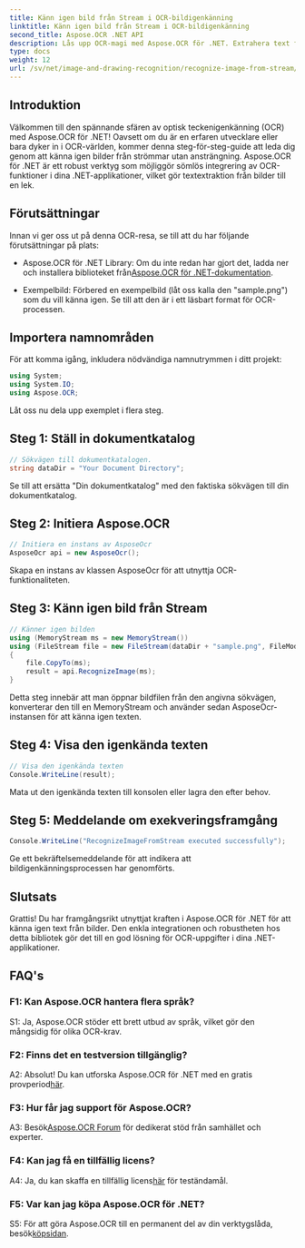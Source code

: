 ```yaml
---
title: Känn igen bild från Stream i OCR-bildigenkänning
linktitle: Känn igen bild från Stream i OCR-bildigenkänning
second_title: Aspose.OCR .NET API
description: Lås upp OCR-magi med Aspose.OCR för .NET. Extrahera text från bilder utan ansträngning. Utforska handledningen för steg-för-steg-vägledning.
type: docs
weight: 12
url: /sv/net/image-and-drawing-recognition/recognize-image-from-stream/
---
```

## Introduktion

Välkommen till den spännande sfären av optisk teckenigenkänning (OCR) med Aspose.OCR för .NET! Oavsett om du är en erfaren utvecklare eller bara dyker in i OCR-världen, kommer denna steg-för-steg-guide att leda dig genom att känna igen bilder från strömmar utan ansträngning. Aspose.OCR för .NET är ett robust verktyg som möjliggör sömlös integrering av OCR-funktioner i dina .NET-applikationer, vilket gör textextraktion från bilder till en lek.

## Förutsättningar

Innan vi ger oss ut på denna OCR-resa, se till att du har följande förutsättningar på plats:

-  Aspose.OCR för .NET Library: Om du inte redan har gjort det, ladda ner och installera biblioteket från[Aspose.OCR för .NET-dokumentation](https://reference.aspose.com/ocr/net/).

- Exempelbild: Förbered en exempelbild (låt oss kalla den "sample.png") som du vill känna igen. Se till att den är i ett läsbart format för OCR-processen.

## Importera namnområden

För att komma igång, inkludera nödvändiga namnutrymmen i ditt projekt:

```csharp
using System;
using System.IO;
using Aspose.OCR;
```

Låt oss nu dela upp exemplet i flera steg.

## Steg 1: Ställ in dokumentkatalog

```csharp
// Sökvägen till dokumentkatalogen.
string dataDir = "Your Document Directory";
```

Se till att ersätta "Din dokumentkatalog" med den faktiska sökvägen till din dokumentkatalog.

## Steg 2: Initiera Aspose.OCR

```csharp
// Initiera en instans av AsposeOcr
AsposeOcr api = new AsposeOcr();
```

Skapa en instans av klassen AsposeOcr för att utnyttja OCR-funktionaliteten.

## Steg 3: Känn igen bild från Stream

```csharp
// Känner igen bilden
using (MemoryStream ms = new MemoryStream())
using (FileStream file = new FileStream(dataDir + "sample.png", FileMode.Open, FileAccess.Read))
{
    file.CopyTo(ms);
    result = api.RecognizeImage(ms);
}
```

Detta steg innebär att man öppnar bildfilen från den angivna sökvägen, konverterar den till en MemoryStream och använder sedan AsposeOcr-instansen för att känna igen texten.

## Steg 4: Visa den igenkända texten

```csharp
// Visa den igenkända texten
Console.WriteLine(result);
```

Mata ut den igenkända texten till konsolen eller lagra den efter behov.

## Steg 5: Meddelande om exekveringsframgång

```csharp
Console.WriteLine("RecognizeImageFromStream executed successfully");
```

Ge ett bekräftelsemeddelande för att indikera att bildigenkänningsprocessen har genomförts.

## Slutsats

Grattis! Du har framgångsrikt utnyttjat kraften i Aspose.OCR för .NET för att känna igen text från bilder. Den enkla integrationen och robustheten hos detta bibliotek gör det till en god lösning för OCR-uppgifter i dina .NET-applikationer.

## FAQ's

### F1: Kan Aspose.OCR hantera flera språk?

S1: Ja, Aspose.OCR stöder ett brett utbud av språk, vilket gör den mångsidig för olika OCR-krav.

### F2: Finns det en testversion tillgänglig?

 A2: Absolut! Du kan utforska Aspose.OCR för .NET med en gratis provperiod[här](https://releases.aspose.com/).

### F3: Hur får jag support för Aspose.OCR?

 A3: Besök[Aspose.OCR Forum](https://forum.aspose.com/c/ocr/16) för dedikerat stöd från samhället och experter.

### F4: Kan jag få en tillfällig licens?

 A4: Ja, du kan skaffa en tillfällig licens[här](https://purchase.aspose.com/temporary-license/) för teständamål.

### F5: Var kan jag köpa Aspose.OCR för .NET?

 S5: För att göra Aspose.OCR till en permanent del av din verktygslåda, besök[köpsidan](https://purchase.aspose.com/buy).
